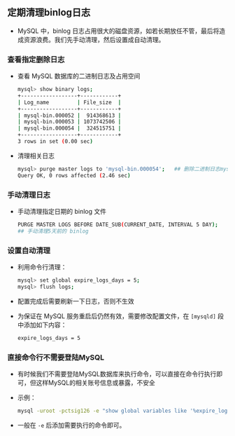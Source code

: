 ## 定期清理binlog日志
- MySQL 中，binlog 日志占用很大的磁盘资源，如若长期放任不管，最后将造成资源浪费。我们先手动清理，然后设置成自动清理。

### 查看指定删除日志
- 查看 MySQL 数据库的二进制日志及占用空间
  
  ```bash
  mysql> show binary logs;
  +------------------+------------+
  | Log_name         | File_size  |
  +------------------+------------+
  | mysql-bin.000052 |  914368613 |
  | mysql-bin.000053 | 1073742506 |
  | mysql-bin.000054 |  324515751 |
  +------------------+------------+
  3 rows in set (0.00 sec)
  ```

- 清理相关日志
  
  ```bash
  mysql> purge master logs to 'mysql-bin.000054';   ## 删除二进制日志mysql-bin.000054以前的所有binlog，这样删除可以保证*.index信息与binlog文件同步
  Query OK, 0 rows affected (2.46 sec)
  ```

### 手动清理日志
- 手动清理指定日期的 binlog 文件
  
  ```bash
  PURGE MASTER LOGS BEFORE DATE_SUB(CURRENT_DATE, INTERVAL 5 DAY);
  ## 手动清理5天前的 binlog
  ```

### 设置自动清理
- 利用命令行清理：
  ```bash
  mysql> set global expire_logs_days = 5;
  mysql> flush logs;
  ```

- 配置完成后需要刷新一下日志，否则不生效

- 为保证在 MySQL 服务重启后仍然有效，需要修改配置文件，在 `[mysqld]` 段中添加如下内容：
  ```bash
  expire_logs_days = 5
  ```

### 直接命令行不需要登陆MySQL
- 有时候我们不需要登陆MySQL数据库来执行命令，可以直接在命令行执行即可，但这样MySQL的相关账号信息或暴露，不安全
- 示例：
 
  ```bash
  mysql -uroot -pctsig126 -e "show global variables like '%expire_logs_days%';"
  ```

- 一般在 `-e` 后添加需要执行的命令即可。
